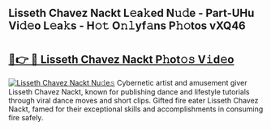 ## Lisseth Chavez Nackt L𝚎a𝚔ed N𝚞𝚍e - Part-UHu Vi𝚍𝚎o L𝚎a𝚔s - H𝚘𝚝 O𝚗𝚕yf𝚊ns P𝚑𝚘tos vXQ46

# <h2><a href="http://kfajs11.oniu.top/?m=Lisseth+Chavez+Nackt">🔗👉 🔴 Lisseth Chavez Nackt P𝚑ot𝚘𝚜 V𝚒d𝚎o</a></h2>

[![Lisseth Chavez Nackt Nu𝚍e𝚜](https://i.imgur.com/0qMVB7G.gif)](http://kfajs11.oniu.top/?m=Lisseth+Chavez+Nackt)
Cybernetic artist and amusement giver Lisseth Chavez Nackt, known for publishing dance and lifestyle tutorials through viral dance moves and short clips. Gifted fire eater Lisseth Chavez Nackt, famed for their exceptional skills and accomplishments in consuming fire safely.  
